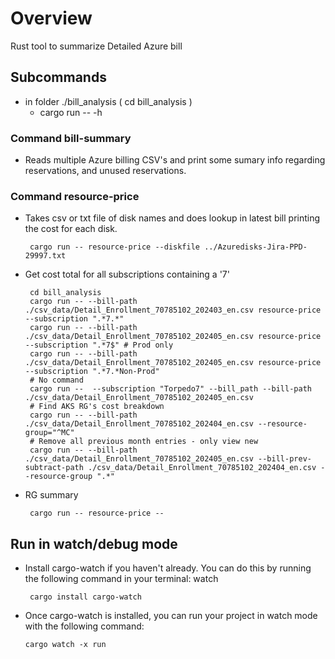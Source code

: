 # Overview

Rust tool to summarize Detailed Azure bill

## Subcommands

* in folder ./bill_analysis ( cd bill_analysis )
  * cargo run -- -h

### Command bill-summary

* Reads multiple Azure billing CSV's and print some sumary info regarding reservations, and unused reservations.

### Command resource-price

* Takes csv or txt file of disk names and does lookup in latest bill printing the cost for each disk.

       cargo run -- resource-price --diskfile ../Azuredisks-Jira-PPD-29997.txt

* Get cost total for all subscriptions containing a '7'

       cd bill_analysis
       cargo run -- --bill-path ./csv_data/Detail_Enrollment_70785102_202403_en.csv resource-price --subscription ".*7.*"
       cargo run -- --bill-path ./csv_data/Detail_Enrollment_70785102_202405_en.csv resource-price --subscription ".*7$" # Prod only
       cargo run -- --bill-path ./csv_data/Detail_Enrollment_70785102_202405_en.csv resource-price --subscription ".*7.*Non-Prod"
       # No command
       cargo run --  --subscription "Torpedo7" --bill_path --bill-path ./csv_data/Detail_Enrollment_70785102_202405_en.csv
       # Find AKS RG's cost breakdown
       cargo run -- --bill-path ./csv_data/Detail_Enrollment_70785102_202404_en.csv --resource-group="^MC"
       # Remove all previous month entries - only view new
       cargo run -- --bill-path ./csv_data/Detail_Enrollment_70785102_202405_en.csv --bill-prev-subtract-path ./csv_data/Detail_Enrollment_70785102_202404_en.csv --resource-group ".*"

* RG summary

       cargo run -- resource-price --


## Run in watch/debug mode

* Install cargo-watch if you haven't already. You can do this by running the following command in your terminal:
watch

       cargo install cargo-watch
* Once cargo-watch is installed, you can run your project in watch mode with the following command:

      cargo watch -x run
